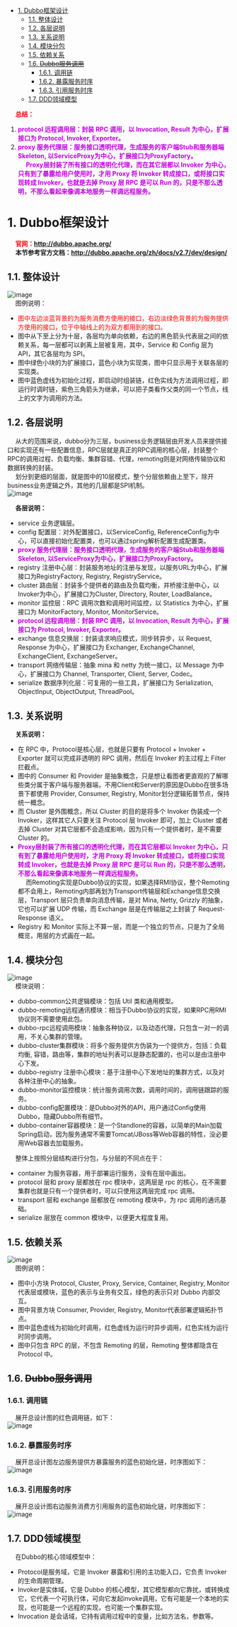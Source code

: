 <!-- TOC -->

- [1. Dubbo框架设计](#1-dubbo框架设计)
    - [1.1. 整体设计](#11-整体设计)
    - [1.2. 各层说明](#12-各层说明)
    - [1.3. 关系说明](#13-关系说明)
    - [1.4. 模块分包](#14-模块分包)
    - [1.5. 依赖关系](#15-依赖关系)
    - [1.6. ~~Dubbo服务调用~~](#16-dubbo服务调用)
        - [1.6.1. 调用链](#161-调用链)
        - [1.6.2. 暴露服务时序](#162-暴露服务时序)
        - [1.6.3. 引用服务时序](#163-引用服务时序)
    - [1.7. DDD领域模型](#17-ddd领域模型)

<!-- /TOC -->


&emsp; **<font color = "red">总结：</font>**  
1. **<font color = "clime">protocol 远程调用层：封装 RPC 调用，以 Invocation, Result 为中心，扩展接口为 Protocol, Invoker, Exporter。</font>**
2. **<font color = "clime">proxy 服务代理层：服务接口透明代理，生成服务的客户端Stub和服务器端Skeleton, 以ServiceProxy为中心，扩展接口为ProxyFactory。</font>**  
&emsp; **<font color = "clime">Proxy层封装了所有接口的透明化代理，而在其它层都以 Invoker 为中心，只有到了暴露给用户使用时，才用 Proxy 将 Invoker 转成接口，或将接口实现转成 Invoker，也就是去掉 Proxy 层 RPC 是可以 Run 的，只是不那么透明，不那么看起来像调本地服务一样调远程服务。</font>**  


# 1. Dubbo框架设计  
<!-- 
官网
http://dubbo.apache.org/zh/docs/v2.7/dev/design/
-->
&emsp; **<font color = "red">官网：http://dubbo.apache.org/</font>**  
&emsp; **本节参考官方文档：http://dubbo.apache.org/zh/docs/v2.7/dev/design/**  

## 1.1. 整体设计  
![image](https://gitee.com/wt1814/pic-host/raw/master/images/microService/Dubbo/dubbo-16.png)   
&emsp; 图例说明：  

* <font color = "red">图中左边淡蓝背景的为服务消费方使用的接口，右边淡绿色背景的为服务提供方使用的接口，位于中轴线上的为双方都用到的接口。</font>  
* 图中从下至上分为十层，各层均为单向依赖，右边的黑色箭头代表层之间的依赖关系，每一层都可以剥离上层被复用，其中，Service 和 Config 层为 API，其它各层均为 SPI。  
* 图中绿色小块的为扩展接口，蓝色小块为实现类，图中只显示用于关联各层的实现类。  
* 图中蓝色虚线为初始化过程，即启动时组装链，红色实线为方法调用过程，即运行时调时链，紫色三角箭头为继承，可以把子类看作父类的同一个节点，线上的文字为调用的方法。  

## 1.2. 各层说明  
&emsp; 从大的范围来说，dubbo分为三层，business业务逻辑层由开发人员来提供接口和实现还有一些配置信息，RPC层就是真正的RPC调用的核心层，封装整个RPC的调用过程、负载均衡、集群容错、代理，remoting则是对网络传输协议和数据转换的封装。  
&emsp; 划分到更细的层面，就是图中的10层模式，整个分层依赖由上至下，除开business业务逻辑之外，其他的几层都是SPI机制。  
![image](https://gitee.com/wt1814/pic-host/raw/master/images/microService/Dubbo/dubbo-51.png)  

&emsp; **各层说明：**  

* service 业务逻辑层。  
* config 配置层：对外配置接口，以ServiceConfig, ReferenceConfig为中心，可以直接初始化配置类，也可以通过spring解析配置生成配置类。
* **<font color = "clime">proxy 服务代理层：服务接口透明代理，生成服务的客户端Stub和服务器端Skeleton, 以ServiceProxy为中心，扩展接口为ProxyFactory。</font>**  
* registry 注册中心层：封装服务地址的注册与发现，以服务URL为中心，扩展接口为RegistryFactory, Registry, RegistryService。
* cluster 路由层：封装多个提供者的路由及负载均衡，并桥接注册中心，以Invoker为中心，扩展接口为Cluster, Directory, Router, LoadBalance。
* monitor 监控层：RPC 调用次数和调用时间监控，以 Statistics 为中心，扩展接口为 MonitorFactory, Monitor, MonitorService。
* **<font color = "clime">protocol 远程调用层：封装 RPC 调用，以 Invocation, Result 为中心，扩展接口为 Protocol, Invoker, Exporter。</font>**
* exchange 信息交换层：封装请求响应模式，同步转异步，以 Request, Response 为中心，扩展接口为 Exchanger, ExchangeChannel, ExchangeClient, ExchangeServer。
* transport 网络传输层：抽象 mina 和 netty 为统一接口，以 Message 为中心，扩展接口为 Channel, Transporter, Client, Server, Codec。
* serialize 数据序列化层：可复用的一些工具，扩展接口为 Serialization, ObjectInput, ObjectOutput, ThreadPool。

## 1.3. 关系说明
&emsp; **关系说明：**  

* 在 RPC 中，Protocol是核心层，也就是只要有 Protocol + Invoker + Exporter 就可以完成非透明的 RPC 调用，然后在 Invoker 的主过程上 Filter 拦截点。
* 图中的 Consumer 和 Provider 是抽象概念，只是想让看图者更直观的了解哪些类分属于客户端与服务器端，不用Client和Server的原因是Dubbo在很多场景下都使用 Provider, Consumer, Registry, Monitor划分逻辑拓普节点，保持统一概念。
* 而 Cluster 是外围概念，所以 Cluster 的目的是将多个 Invoker 伪装成一个 Invoker，这样其它人只要关注 Protocol 层 Invoker 即可，加上 Cluster 或者去掉 Cluster 对其它层都不会造成影响，因为只有一个提供者时，是不需要 Cluster 的。  
* **<font color = "clime">Proxy层封装了所有接口的透明化代理，而在其它层都以 Invoker 为中心，只有到了暴露给用户使用时，才用 Proxy 将 Invoker 转成接口，或将接口实现转成 Invoker，也就是去掉 Proxy 层 RPC 是可以 Run 的，只是不那么透明，不那么看起来像调本地服务一样调远程服务。</font>**  
&emsp; 而Remoting实现是Dubbo协议的实现，如果选择RMI协议，整个Remoting都不会用上，Remoting内部再划为Transport传输层和Exchange信息交换层，Transport 层只负责单向消息传输，是对 Mina, Netty, Grizzly 的抽象，它也可以扩展 UDP 传输，而 Exchange 层是在传输层之上封装了 Request-Response 语义。
* Registry 和 Monitor 实际上不算一层，而是一个独立的节点，只是为了全局概览，用层的方式画在一起。  

## 1.4. 模块分包  
<!-- 
http://svip.iocoder.cn/Dubbo/intro/
-->
![image](https://gitee.com/wt1814/pic-host/raw/master/images/microService/Dubbo/dubbo-17.png)   
&emsp; 模块说明：

* dubbo-common公共逻辑模块：包括 Util 类和通用模型。
* dubbo-remoting远程通讯模块：相当于Dubbo协议的实现，如果RPC用RMI协议则不需要使用此包。
* dubbo-rpc远程调用模块：抽象各种协议，以及动态代理，只包含一对一的调用，不关心集群的管理。
* dubbo-cluster集群模块：将多个服务提供方伪装为一个提供方，包括：负载均衡, 容错，路由等，集群的地址列表可以是静态配置的，也可以是由注册中心下发。
* dubbo-registry 注册中心模块：基于注册中心下发地址的集群方式，以及对各种注册中心的抽象。
* dubbo-monitor监控模块：统计服务调用次数，调用时间的，调用链跟踪的服务。
* dubbo-config配置模块：是Dubbo对外的API，用户通过Config使用Dubbo，隐藏Dubbo所有细节。
* dubbo-container容器模块：是一个Standlone的容器，以简单的Main加载Spring启动，因为服务通常不需要Tomcat/JBoss等Web容器的特性，没必要用Web容器去加载服务。

&emsp; 整体上按照分层结构进行分包，与分层的不同点在于：  

* container 为服务容器，用于部署运行服务，没有在层中画出。
* protocol 层和 proxy 层都放在 rpc 模块中，这两层是 rpc 的核心，在不需要集群也就是只有一个提供者时，可以只使用这两层完成 rpc 调用。
* transport 层和 exchange 层都放在 remoting 模块中，为 rpc 调用的通讯基础。
* serialize 层放在 common 模块中，以便更大程度复用。  

## 1.5. 依赖关系  
![image](https://gitee.com/wt1814/pic-host/raw/master/images/microService/Dubbo/dubbo-18.png)   
&emsp; 图例说明：  

* 图中小方块 Protocol, Cluster, Proxy, Service, Container, Registry, Monitor 代表层或模块，蓝色的表示与业务有交互，绿色的表示只对 Dubbo 内部交互。
* 图中背景方块 Consumer, Provider, Registry, Monitor代表部署逻辑拓扑节点。
* 图中蓝色虚线为初始化时调用，红色虚线为运行时异步调用，红色实线为运行时同步调用。
* 图中只包含 RPC 的层，不包含 Remoting 的层，Remoting 整体都隐含在 Protocol 中。

## 1.6. ~~Dubbo服务调用~~
### 1.6.1. 调用链  
&emsp; 展开总设计图的红色调用链，如下：  
![image](https://gitee.com/wt1814/pic-host/raw/master/images/microService/Dubbo/dubbo-19.png)   

### 1.6.2. 暴露服务时序  
&emsp; 展开总设计图左边服务提供方暴露服务的蓝色初始化链，时序图如下：  
![image](https://gitee.com/wt1814/pic-host/raw/master/images/microService/Dubbo/dubbo-20.png)   

### 1.6.3. 引用服务时序
&emsp; 展开总设计图右边服务消费方引用服务的蓝色初始化链，时序图如下：  
![image](https://gitee.com/wt1814/pic-host/raw/master/images/microService/Dubbo/dubbo-21.png)   

## 1.7. DDD领域模型
&emsp; 在Dubbo的核心领域模型中：  

* Protocol是服务域，它是 Invoker 暴露和引用的主功能入口，它负责 Invoker 的生命周期管理。
* Invoker是实体域，它是 Dubbo 的核心模型，其它模型都向它靠扰，或转换成它，它代表一个可执行体，可向它发起invoke调用，它有可能是一个本地的实现，也可能是一个远程的实现，也可能一个集群实现。
* Invocation 是会话域，它持有调用过程中的变量，比如方法名，参数等。

